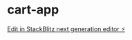 # cart-app

[Edit in StackBlitz next generation editor ⚡️](https://stackblitz.com/~/github.com/frencht0842/cart-app)